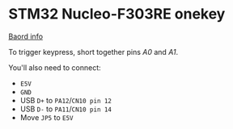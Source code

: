 # STM32 Nucleo-F303RE onekey

[Baord info](https://os.mbed.com/platforms/ST-Nucleo-F303RE/)

To trigger keypress, short together pins *A0* and *A1*.

You'll also need to connect:

* `E5V`
* `GND`
* USB `D+` to `PA12`/`CN10 pin 12`
* USB `D-` to `PA11`/`CN10 pin 14`
* Move `JP5` to `E5V`
